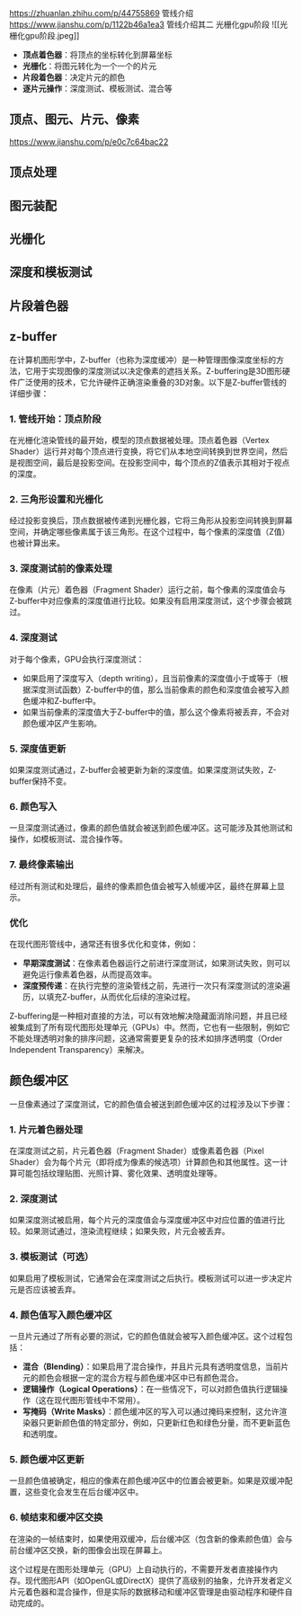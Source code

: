 https://zhuanlan.zhihu.com/p/44755869 管线介绍
https://www.jianshu.com/p/1122b46a1ea3 管线介绍其二
光栅化gpu阶段
![[光栅化gpu阶段.jpeg]]
- **顶点着色器**：将顶点的坐标转化到屏幕坐标
- **光栅化**：将图元转化为一个一个的片元
- **片段着色器**：决定片元的颜色
- **逐片元操作**：深度测试、模板测试、混合等

## 顶点、图元、片元、像素
https://www.jianshu.com/p/e0c7c64bac22

## 顶点处理

## 图元装配

## 光栅化

## 深度和模板测试
## 片段着色器

## z-buffer
在计算机图形学中，Z-buffer（也称为深度缓冲）是一种管理图像深度坐标的方法，它用于实现图像的深度测试以决定像素的遮挡关系。Z-buffering是3D图形硬件广泛使用的技术，它允许硬件正确渲染重叠的3D对象。以下是Z-buffer管线的详细步骤：

### 1. 管线开始：顶点阶段
在光栅化渲染管线的最开始，模型的顶点数据被处理。顶点着色器（Vertex Shader）运行并对每个顶点进行变换，将它们从本地空间转换到世界空间，然后是视图空间，最后是投影空间。在投影空间中，每个顶点的Z值表示其相对于视点的深度。

### 2. 三角形设置和光栅化
经过投影变换后，顶点数据被传递到光栅化器，它将三角形从投影空间转换到屏幕空间，并确定哪些像素属于该三角形。在这个过程中，每个像素的深度值（Z值）也被计算出来。

### 3. 深度测试前的像素处理
在像素（片元）着色器（Fragment Shader）运行之前，每个像素的深度值会与Z-buffer中对应像素的深度值进行比较。如果没有启用深度测试，这个步骤会被跳过。

### 4. 深度测试
对于每个像素，GPU会执行深度测试：
- 如果启用了深度写入（depth writing），且当前像素的深度值小于或等于（根据深度测试函数）Z-buffer中的值，那么当前像素的颜色和深度值会被写入颜色缓冲和Z-buffer中。
- 如果当前像素的深度值大于Z-buffer中的值，那么这个像素将被丢弃，不会对颜色缓冲区产生影响。

### 5. 深度值更新
如果深度测试通过，Z-buffer会被更新为新的深度值。如果深度测试失败，Z-buffer保持不变。

### 6. 颜色写入
一旦深度测试通过，像素的颜色值就会被送到颜色缓冲区。这可能涉及其他测试和操作，如模板测试、混合操作等。

### 7. 最终像素输出
经过所有测试和处理后，最终的像素颜色值会被写入帧缓冲区，最终在屏幕上显示。

### 优化
在现代图形管线中，通常还有很多优化和变体，例如：
- **早期深度测试**：在像素着色器运行之前进行深度测试，如果测试失败，则可以避免运行像素着色器，从而提高效率。
- **深度预传递**：在执行完整的渲染管线之前，先进行一次只有深度测试的渲染遍历，以填充Z-buffer，从而优化后续的渲染过程。

Z-buffering是一种相对直接的方法，可以有效地解决隐藏面消除问题，并且已经被集成到了所有现代图形处理单元（GPUs）中。然而，它也有一些限制，例如它不能处理透明对象的排序问题，这通常需要更复杂的技术如排序透明度（Order Independent Transparency）来解决。

## 颜色缓冲区
一旦像素通过了深度测试，它的颜色值会被送到颜色缓冲区的过程涉及以下步骤：

### 1. 片元着色器处理
在深度测试之前，片元着色器（Fragment Shader）或像素着色器（Pixel Shader）会为每个片元（即将成为像素的候选项）计算颜色和其他属性。这一计算可能包括纹理贴图、光照计算、雾化效果、透明度处理等。

### 2. 深度测试
如果深度测试被启用，每个片元的深度值会与深度缓冲区中对应位置的值进行比较。如果测试通过，渲染流程继续；如果失败，片元会被丢弃。

### 3. 模板测试（可选）
如果启用了模板测试，它通常会在深度测试之后执行。模板测试可以进一步决定片元是否应该被丢弃。

### 4. 颜色值写入颜色缓冲区
一旦片元通过了所有必要的测试，它的颜色值就会被写入颜色缓冲区。这个过程包括：

- **混合（Blending）**：如果启用了混合操作，并且片元具有透明度信息，当前片元的颜色会根据一定的混合方程与颜色缓冲区中已有颜色混合。
- **逻辑操作（Logical Operations）**：在一些情况下，可以对颜色值执行逻辑操作（这在现代图形管线中不常用）。
- **写掩码（Write Masks）**：颜色缓冲区的写入可以通过掩码来控制，这允许渲染器只更新颜色值的特定部分，例如，只更新红色和绿色分量，而不更新蓝色和透明度。

### 5. 颜色缓冲区更新
一旦颜色值被确定，相应的像素在颜色缓冲区中的位置会被更新。如果是双缓冲配置，这些变化会发生在后台缓冲区中。

### 6. 帧结束和缓冲区交换
在渲染的一帧结束时，如果使用双缓冲，后台缓冲区（包含新的像素颜色值）会与前台缓冲区交换，新的图像会出现在屏幕上。

这个过程是在图形处理单元（GPU）上自动执行的，不需要开发者直接操作内存。现代图形API（如OpenGL或DirectX）提供了高级别的抽象，允许开发者定义片元着色器和混合操作，但是实际的数据移动和缓冲区管理是由驱动程序和硬件自动完成的。